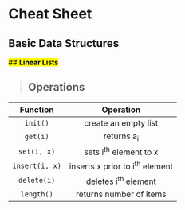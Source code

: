# **Cheat Sheet**
## **Basic Data Structures**
<mark>## **Linear Lists**</mark>

>## **Operations**<br/>

| Function      | Operation | 
| :---:        |    :----:   | 
| <code>init()</code>      | create an empty list       | 
| <code>get(i)</code>   | returns a<sub>i</sub>      | 
| <code>set(i, x) | sets i<sup>th</sup> element to x |
| <code>insert(i, x) | inserts x prior to i<sup>th</sup> element |
| <code>delete(i)</code> | deletes i<sup>th</sup> element |
| <code>length()</code> | returns number of items |



